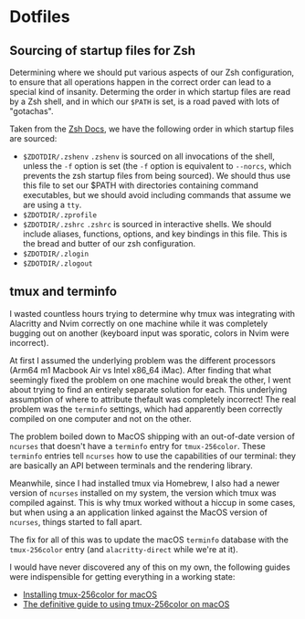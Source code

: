# Dotfiles

## Sourcing of startup files for Zsh 
Determining where we should put various aspects of our Zsh configuration, to 
ensure that all operations happen in the correct order can lead to a special
kind of insanity. Determing the order in which startup files are read by a Zsh 
shell, and in which our `$PATH` is set, is a road paved with lots of "gotachas".

Taken from the [Zsh Docs](https://zsh.sourceforge.io/Intro/intro_3.html), we 
have the following order in which startup files are sourced:

- `$ZDOTDIR/.zshenv`
`.zshenv` is sourced on all invocations of the shell, unless the `-f` option is
set (the `-f` option is equivalent to `--norcs`, which prevents the zsh startup
files from being sourced). We should thus use this file to set our $PATH with
directories containing command executables, but we should avoid including 
commands that assume we are using a `tty`.
- `$ZDOTDIR/.zprofile`
- `$ZDOTDIR/.zshrc`
`.zshrc` is sourced in interactive shells. We should include aliases, functions,
options, and key bindings in this file. This is the bread and butter of our zsh
configuration.
- `$ZDOTDIR/.zlogin`
- `$ZDOTDIR/.zlogout`



## tmux and terminfo
I wasted countless hours trying to determine why tmux was integrating with 
Alacritty and Nvim correctly on one machine while it was completely bugging out
on another (keyboard input was sporatic, colors in Nvim were incorrect). 

At first I assumed the underlying problem was the different processors (Arm64 m1
Macbook Air vs Intel x86_64 iMac). After finding that what seemingly fixed the
problem on one machine would break the other, I went about trying to find an 
entirely separate solution for each. This underlying assumption of where to 
attribute thefault was completely incorrect! The real problem was the `terminfo` 
settings, which had apparently been correctly compiled on one computer and not 
on the other.

The problem boiled down to MacOS shipping with an out-of-date version of `ncurses`
that doesn't have a `terminfo` entry for `tmux-256color`. These `terminfo` entries
tell `ncurses` how to use the capabilities of our terminal: they are basically 
an API between terminals and the rendering library.

Meanwhile, since I had installed tmux via Homebrew, I also had a newer version
of `ncurses` installed on my system, the version which tmux was compiled against.
This is why tmux worked without a hiccup in some cases, but when using a an 
application linked against the MacOS version of `ncurses`, things started to fall
apart.

The fix for all of this was to update the macOS `terminfo` database with the
`tmux-256color` entry (and `alacritty-direct` while we're at it). 

I would have never discovered any of this on my own, the following guides were
indispensible for getting everything in a working state:

- [Installing tmux-256color for macOS](https://gist.github.com/bbqtd/a4ac060d6f6b9ea6fe3aabe735aa9d95) 
- [The definitive guide to using tmux-256color on
macOS](https://gpanders.com/blog/the-definitive-guide-to-using-tmux-256color-on-macos/)

